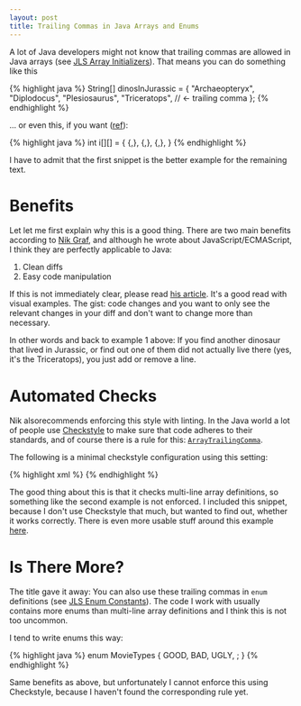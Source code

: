 ```yaml
---
layout: post
title: Trailing Commas in Java Arrays and Enums
---
```


A lot of Java developers might not know that trailing commas are allowed in Java arrays (see [JLS Array Initializers][jls-array-initializer]). That means you can do something like this

{% highlight java %}
String[] dinosInJurassic =  {
  "Archaeopteryx",
  "Diplodocus",
  "Plesiosaurus",
  "Triceratops", // ← trailing comma
};
{% endhighlight %}

... or even this, if you want ([ref][so-array-syntax]):

{% highlight java %}
int i[][] = { {,}, {,}, {,}, }
{% endhighlight %}

I have to admit that the first snippet is the better example for the remaining text.

# Benefits

Let let me first explain why this is a good thing. There are two main benefits according to [Nik Graf][nik-dangling-commas], and although he wrote about JavaScript/ECMAScript, I think they are perfectly applicable to Java:

1. Clean diffs
2. Easy code manipulation

If this is not immediately clear, please read [his article][nik-dangling-commas]. It's a good read with visual examples. The gist: code changes and you want to only see the relevant changes in your diff and don't want to change more than necessary.

In other words and back to example 1 above: If you find another dinosaur that lived in Jurassic, or find out one of them did not actually live there (yes, it's the Triceratops), you just add or remove a line.

# Automated Checks

Nik alsorecommends enforcing this style with linting. In the Java world a lot of people use [Checkstyle][checkstyle-sourceforge] to make sure that code adheres to their standards, and of course there is a rule for this: [`ArrayTrailingComma`][checkstyle-arraytrailingcomma].

The following is a minimal checkstyle configuration using this setting:

{% highlight xml %}
<module name="Checker">
  <module name="TreeWalker">
    <module name="ArrayTrailingComma" />
  </module>
</module>
{% endhighlight %}

The good thing about this is that it checks multi-line array definitions, so something like the second example is not enforced. I included this snippet, because I don't use Checkstyle that much, but wanted to find out, whether it works correctly. There is even more usable stuff around this example [here][github-trailing-commas].

# Is There More?

The title gave it away: You can also use these trailing commas in `enum` definitions (see [JLS Enum Constants][jls-enum-constants]). The code I work with usually contains more enums than multi-line array definitions and I think this is not too uncommon.

I tend to write enums this way:

{% highlight java %}
enum MovieTypes {
  GOOD,
  BAD,
  UGLY,
  ;
}
{% endhighlight %}

Same benefits as above, but unfortunately I cannot enforce this using Checkstyle, because I haven't found the corresponding rule yet.

[checkstyle-arraytrailingcomma]: http://checkstyle.sourceforge.net/config_coding.html#ArrayTrailingComma
[checkstyle-sourceforge]: http://checkstyle.sourceforge.net/
[github-trailing-commas]: https://github.com/kariem/trailing-commas
[jls-array-initializer]: http://docs.oracle.com/javase/specs/jls/se8/html/jls-10.html#jls-10.6 "Java Language Specification - 10.6: Array Initializers"
[jls-enum-constants]: http://docs.oracle.com/javase/specs/jls/se8/html/jls-8.html#jls-8.9.1 "Java Language Specification - 8.9.1: Enum Constants"
[nik-dangling-commas]: https://medium.com/@nikgraf/why-you-should-enforce-dangling-commas-for-multiline-statements-d034c98e36f8 "Why you should enforce Dangling Commas for Multiline Statements"
[so-array-syntax]: http://stackoverflow.com/q/11621917/12039

